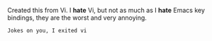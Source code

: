 Created this from Vi. I **hate** Vi, but not as much as I **hate** Emacs key bindings, they are the worst and very annoying. 


`Jokes on you, I exited vi`